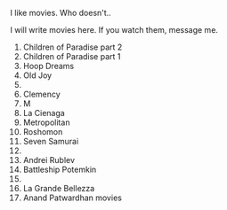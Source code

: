 I like movies. Who doesn't..

I will write movies here. If you watch them, message me.

1. Children of Paradise part 2
2. Children of Paradise part 1
3. Hoop Dreams
4. Old Joy
5. 
6. Clemency
7. M
8. La Cienaga 
9. Metropolitan
10. Roshomon
11. Seven Samurai
12. 
13. Andrei Rublev
14. Battleship Potemkin
15. 
16. La Grande Bellezza
17. Anand Patwardhan movies

